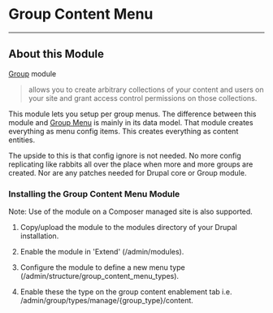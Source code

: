 # Group Content Menu

---------------

## About this Module

[Group](https://www.drupal.org/project/group) module
> allows you to create arbitrary collections of your content and users on your
> site and grant access control permissions on those collections.

This module lets you setup per group menus. The difference between this module
and [Group Menu](https://www.drupal.org/project/groupmenu) is mainly in its
data model. That module creates everything as menu config items. This creates
everything as content entities.

The upside to this is that config ignore is not needed. No more config
replicating like rabbits all over the place when more and more groups are
created. Nor are any patches needed for Drupal core or Group module.

### Installing the Group Content Menu Module

Note: Use of the module on a Composer managed site is also supported.

1. Copy/upload the module to the modules directory of your Drupal installation.

1. Enable the module in 'Extend' (/admin/modules).

1. Configure the module to define a new menu type
  (/admin/structure/group_content_menu_types).

1. Enable these the type on the group content enablement tab i.e.
  /admin/group/types/manage/{group_type}/content.
